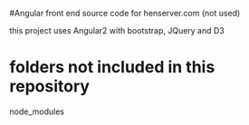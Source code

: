 #Angular front end source code for henserver.com (not used)

this project uses Angular2 with bootstrap, JQuery and D3

# folders not included in this repository
node_modules


	
